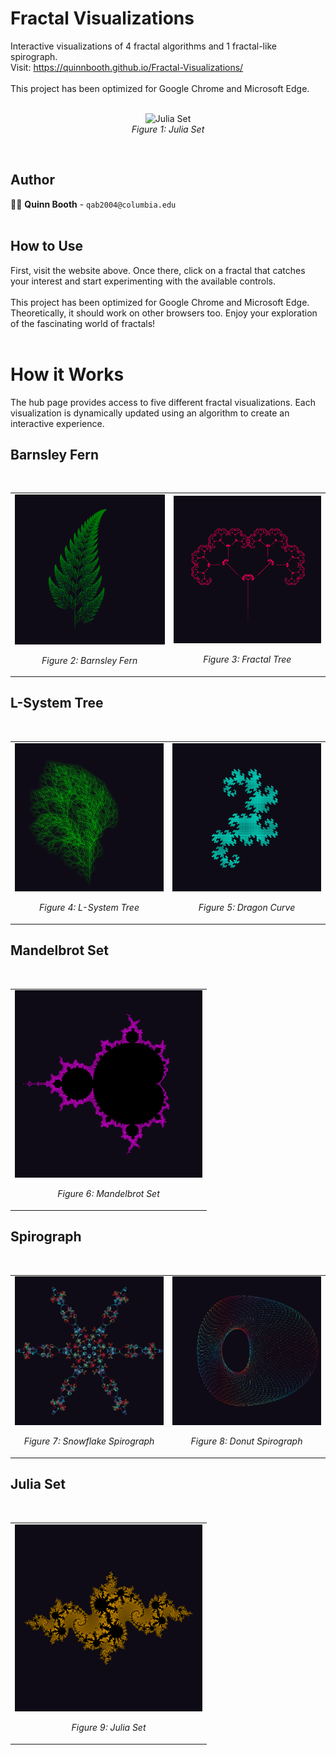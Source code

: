 # Fractal Visualizations
Interactive visualizations of 4 fractal algorithms and 1 fractal-like spirograph.<br>
Visit: https://quinnbooth.github.io/Fractal-Visualizations/
<br><br>
This project has been optimized for Google Chrome and Microsoft Edge.
<br><br>

<p align="center">
  <img src="./images/fractal_animated.gif" alt="Julia Set" width="312" height="312">
  <br>
  <em>Figure 1: Julia Set</em>
</p>
<br>

## Author

👨‍💻 **Quinn Booth** - `qab2004@columbia.edu`
<br><br>

## How to Use

First, visit the website above. Once there, click on a fractal that catches your interest and start experimenting with the available controls.<br><br>This project has been optimized for Google Chrome and Microsoft Edge. Theoretically, it should work on other browsers too. Enjoy your exploration of the fascinating world of fractals!<br><br>

# How it Works

The hub page provides access to five different fractal visualizations. Each visualization is dynamically updated using an algorithm to create an interactive experience.

## Barnsley Fern
<br>
<table>
  <tr>
    <td>
      <img src="./images/fern.PNG" alt="Barnsley Fern" style="width: 100%; max-width: 300px; height: auto; object-fit: cover;">
      <p align="center"><em>Figure 2: Barnsley Fern</em></p>
    </td>
    <td>
      <img src="./images/f_tree.PNG" alt="Fractal Tree" style="width: 100%; max-width: 300px; height: auto; object-fit: cover;">
      <p align="center"><em>Figure 3: Fractal Tree</em></p>
    </td>
  </tr>
</table>

## L-System Tree
<br>
<table>
  <tr>
    <td>
      <img src="./images/tree.PNG" alt="L-System Tree" style="width: 100%; max-width: 300px; height: auto; object-fit: cover;">
      <p align="center"><em>Figure 4: L-System Tree</em></p>
    </td>
    <td>
      <img src="./images/dragon.PNG" alt="Dragon Curve" style="width: 100%; max-width: 300px; height: auto; object-fit: cover;">
      <p align="center"><em>Figure 5: Dragon Curve</em></p>
    </td>
  </tr>
</table>

## Mandelbrot Set
<br>
<table>
  <tr>
    <td>
      <img src="./images/mandelbrot.PNG" alt="Mandelbrot Set" style="width: 100%; max-width: 300px; height: auto; object-fit: cover;">
      <p align="center"><em>Figure 6: Mandelbrot Set</em></p>
    </td>
  </tr>
</table>

## Spirograph
<br>
<table>
  <tr>
    <td>
      <img src="./images/spirograph.PNG" alt="Snowflake Spirograph" style="width: 100%; max-width: 300px; height: auto; object-fit: cover;">
      <p align="center"><em>Figure 7: Snowflake Spirograph</em></p>
    </td>
    <td>
      <img src="./images/donut.PNG" alt="Donut Spirograph" style="width: 100%; max-width: 300px; height: auto; object-fit: cover;">
      <p align="center"><em>Figure 8: Donut Spirograph</em></p>
    </td>
  </tr>
</table>

## Julia Set
<br>
<table>
  <tr>
    <td>
      <img src="./images/julia.PNG" alt="Julia Set" style="width: 100%; max-width: 300px; height: auto; object-fit: cover;">
      <p align="center"><em>Figure 9: Julia Set</em></p>
    </td>
  </tr>
</table>
